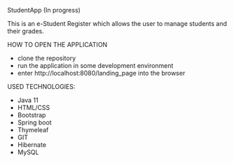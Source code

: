 StudentApp (In progress)

This is an e-Student Register which allows the user to manage students and their grades.


HOW TO OPEN THE APPLICATION

- clone the repository
- run the application in some development environment
- enter http://localhost:8080/landing_page into the browser

USED TECHNOLOGIES:
 - Java 11 
 - HTML/CSS 
 - Bootstrap 
 - Spring boot
 - Thymeleaf
 - GIT 
 - Hibernate 
 - MySQL